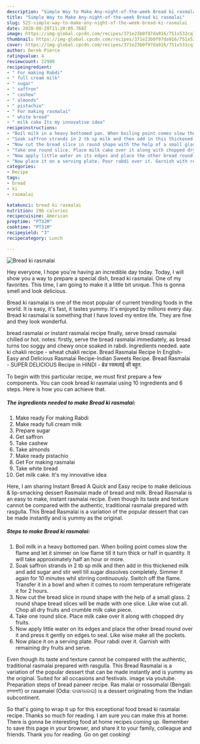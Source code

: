 ```yaml
---
description: "Simple Way to Make Any-night-of-the-week Bread ki rasmalai"
title: "Simple Way to Make Any-night-of-the-week Bread ki rasmalai"
slug: 525-simple-way-to-make-any-night-of-the-week-bread-ki-rasmalai
date: 2020-08-28T11:28:05.768Z
image: https://img-global.cpcdn.com/recipes/371e23b0f97da916/751x532cq70/bread-ki-rasmalai-recipe-main-photo.jpg
thumbnail: https://img-global.cpcdn.com/recipes/371e23b0f97da916/751x532cq70/bread-ki-rasmalai-recipe-main-photo.jpg
cover: https://img-global.cpcdn.com/recipes/371e23b0f97da916/751x532cq70/bread-ki-rasmalai-recipe-main-photo.jpg
author: Derek Pierce
ratingvalue: 4
reviewcount: 22990
recipeingredient:
- " For making Rabdi"
- " full cream milk"
- " sugar"
- " saffron"
- " cashew"
- " almonds"
- " pistachio"
- " For making rasmalai"
- " white bread"
- " milk cake Its my innovative idea"
recipeinstructions:
- "Boil milk in a heavy bottomed pan. When boiling point comes slow the flame and let it simmer on low flame till it turn thick or half in quantity. It will take approximately half an hour or more."
- "Soak saffron strands in 2 tb sp milk and then add in this thickened milk and add sugar and stir well till sugar dissolves completely. Simmer it again for 10 minutes whil stirring continuously. Switch off the flame. Transfer it in a bowl and when it comes to room temperature refrigerate it for 2 hours."
- "Now cut the bread slice in round shape with the help of a small glass. 2 round shape bread slices will be made with one slice. Like wise cut all. Chop all dry fruits and crumble milk cake piece."
- "Take one round slice. Place milk cake over it along with chopped dry fruits."
- "Now apply little water on its edges and place the other bread round over it and press it gently on edges to seal. Like wise make all the pockets."
- "Now place it on a serving plate. Pour rabdi over it. Garnish with remaining dry fruits and serve."
categories:
- Recipe
tags:
- bread
- ki
- rasmalai

katakunci: bread ki rasmalai 
nutrition: 296 calories
recipecuisine: American
preptime: "PT32M"
cooktime: "PT31M"
recipeyield: "3"
recipecategory: Lunch

---
```



![Bread ki rasmalai](https://img-global.cpcdn.com/recipes/371e23b0f97da916/751x532cq70/bread-ki-rasmalai-recipe-main-photo.jpg)

Hey everyone, I hope you're having an incredible day today. Today, I will show you a way to prepare a special dish, bread ki rasmalai. One of my favorites. This time, I am going to make it a little bit unique. This is gonna smell and look delicious.

Bread ki rasmalai is one of the most popular of current trending foods in the world. It is easy, it's fast, it tastes yummy. It's enjoyed by millions every day. Bread ki rasmalai is something that I have loved my entire life. They are fine and they look wonderful.

bread rasmalai or instant rasmalai recipe finally, serve bread rasmalai chilled or hot. notes: firstly, serve the bread rasmalai immediately, as bread turns too soggy and chewy once soaked in rabdi. Ingredients needed. aate ki chakli recipe - wheat chakli recipe. Bread Rasmalai Recipe In English-Easy and Delicious Rasmalai Recipe-Indian Sweets Recipe. Bread Rasmalai - SUPER DELICIOUS Recipe in HINDI - ब्रेड रसमलाई की बहुत.


To begin with this particular recipe, we must first prepare a few components. You can cook bread ki rasmalai using 10 ingredients and 6 steps. Here is how you can achieve that.

<!--inarticleads1-->

##### The ingredients needed to make Bread ki rasmalai:

1. Make ready  For making Rabdi
1. Make ready  full cream milk
1. Prepare  sugar
1. Get  saffron
1. Take  cashew
1. Take  almonds
1. Make ready  pistachio
1. Get  For making rasmalai
1. Take  white bread
1. Get  milk cake. It&#39;s my innovative idea


Here, I am sharing Instant Bread A Quick and Easy recipe to make delicious &amp; lip-smacking dessert Rasmalai made of bread and milk. Bread Rasmalai is an easy to make, instant rasmalai recipe. Even though its taste and texture cannot be compared with the authentic, traditional rasmalai prepared with rasgulla. This Bread Rasmalai is a variation of the popular dessert that can be made instantly and is yummy as the original. 

<!--inarticleads2-->

##### Steps to make Bread ki rasmalai:

1. Boil milk in a heavy bottomed pan. When boiling point comes slow the flame and let it simmer on low flame till it turn thick or half in quantity. It will take approximately half an hour or more.
1. Soak saffron strands in 2 tb sp milk and then add in this thickened milk and add sugar and stir well till sugar dissolves completely. Simmer it again for 10 minutes whil stirring continuously. Switch off the flame. Transfer it in a bowl and when it comes to room temperature refrigerate it for 2 hours.
1. Now cut the bread slice in round shape with the help of a small glass. 2 round shape bread slices will be made with one slice. Like wise cut all. Chop all dry fruits and crumble milk cake piece.
1. Take one round slice. Place milk cake over it along with chopped dry fruits.
1. Now apply little water on its edges and place the other bread round over it and press it gently on edges to seal. Like wise make all the pockets.
1. Now place it on a serving plate. Pour rabdi over it. Garnish with remaining dry fruits and serve.


Even though its taste and texture cannot be compared with the authentic, traditional rasmalai prepared with rasgulla. This Bread Rasmalai is a variation of the popular dessert that can be made instantly and is yummy as the original. Suited for all occasions and festivals. image via youtube. Preparation steps of bread paneer recipe. Ras malai or rossomalai (Bengali: রসমালাই) or rasamalei (Odia: ରସମଲେଇ) is a dessert originating from the Indian subcontinent. 

So that's going to wrap it up for this exceptional food bread ki rasmalai recipe. Thanks so much for reading. I am sure you can make this at home. There is gonna be interesting food at home recipes coming up. Remember to save this page in your browser, and share it to your family, colleague and friends. Thank you for reading. Go on get cooking!

